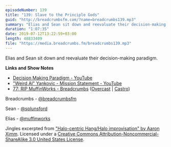 ```yaml
---
episodeNumber: 139
title: "139: Slave to the Principle Gods"
guid: "http://breadcrumbsfm.com/?name=breadcrumbs139.mp3"
summary: "Elias and Sean sit down and reevaluate their decision-making paradigm."
duration: "1:07:35"
date: 2019-07-12T13:22:59+03:00
length: 48833409
file: "https://media.breadcrumbs.fm/breadcrumbs139.mp3"
---
```

Elias and Sean sit down and reevaluate their decision-making paradigm.

**Links and Show Notes**
- [Decision Making Paradigm - YouTube](https://youtu.be/BFz78LAVE7k)
- ["Weird Al" Yankovic - Mission Statement - YouTube](https://youtu.be/GyV_UG60dD4)
- [77: RIP MuffinWorks - Breadcrumbs](http://breadcrumbsfm.com/?name=breadcrumbs77.mp3) ([Overcast](https://overcast.fm/+Llyq87VtI) | [Castro](https://castro.fm/episode/lELha5))

Breadcrumbs - [@breadcrumbsfm](https://twitter.com/breadcrumbsfm)

Sean - [@splunsford](https://twitter.com/splunsford)

Elias - [@muffinworks](https://twitter.com/muffinworks)

Jingles excerpted from ["Halo-centric Hang/Halo improvisation" by Aaron Ximm](http://freemusicarchive.org/music/aaron_ximm/handpans_and_the_hang/). Licensed under a [Creative Commons Attribution-Noncommercial-ShareAlike 3.0 United States License](http://creativecommons.org/licenses/by-nc-sa/3.0/us/).